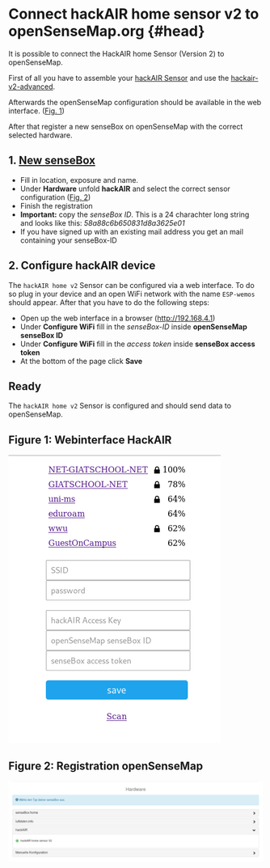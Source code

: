 # Connect hackAIR home sensor v2 to openSenseMap.org {#head}

It is possible to connect the HackAIR home Sensor (Version 2) to openSenseMap.

First of all you have to assemble your [hackAIR Sensor](http://www.hackair.eu/hackair-home-v2/) and use the
[hackair-v2-advanced](https://github.com/mkraats/hackair-v2-advanced).

Afterwards the openSenseMap configuration should be available in the web interface. ([Fig. 1](#figure-1-webinterface-hackair))

After that register a new senseBox on openSenseMap with the correct selected hardware.

## 1. [New senseBox](https://opensensemap.org/register)

- Fill in location, exposure and name.
- Under **Hardware** unfold **hackAIR** and select the correct sensor configuration ([Fig. 2](#figure-2-registration-opensensemap))
- Finish the registration
- **Important:** copy the _senseBox ID_. This is a 24 charachter long string and looks like this: _58a88c6b650831d8a3625e01_
- If you have signed up with an existing mail address you get an mail containing your senseBox-ID

## 2. Configure hackAIR device

The `hackAIR home v2` Sensor can be configured via a web interface. To do so plug in your device and an open WiFi network with the name `ESP-wemos` should appear. After that you have to do the following steps:

- Open up the web interface in a browser (http://192.168.4.1)
- Under **Configure WiFi** fill in the _senseBox-ID_ inside **openSenseMap senseBox ID**
- Under **Configure WiFi** fill in the _access token_ inside **senseBox access token**
- At the bottom of the page click **Save**

## Ready

The `hackAIR home v2` Sensor is configured and should send data to openSenseMap.

## Figure 1: Webinterface HackAIR

<img src="https://github.com/sensebox/resources/raw/master/images/hackair/02_Sensor_Konfiguration.png"/>

## Figure 2: Registration openSenseMap

<img src="https://github.com/sensebox/resources/raw/master/images/hackair/01_openSenseMap_Konfiguration.png"/>
